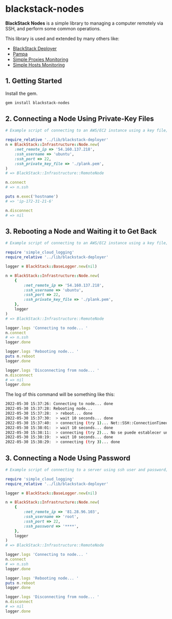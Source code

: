 # blackstack-nodes

**BlackStack Nodes** is a simple library to managing a computer remotely via SSH, and perform some common operations.

This library is used and extended by many others like: 
- [BlackStack Deployer](https://github.com/leandrosardi/blackstack-deployer)
- [Pampa](https://github.com/leandrosardi/pampa)
- [Simple Proxies Monitoring](https://github.com/leandrosardi/simple_proxies_deploying)
- [Simple Hosts Monitoring](https://github.com/leandrosardi/simple_host_monitoring)

## 1. Getting Started

Install the gem.

```bash
gem install blackstack-nodes
```

## 2. Connecting a Node Using Private-Key Files

```ruby
# Example script of connecting to an AWS/EC2 instance using a key file; and running a command.

require_relative '../lib/blackstack-deployer'
n = BlackStack::Infrastructure::Node.new(
    :net_remote_ip => '54.160.137.218',  
    :ssh_username => 'ubuntu',
    :ssh_port => 22,
    :ssh_private_key_file => './plank.pem',
)
# => BlackStack::Infrastructure::RemoteNode

n.connect
# => n.ssh

puts n.exec('hostname')
# => 'ip-172-31-21-6'

n.disconnect
# => nil
```

## 3. Rebooting a Node and Waiting it to Get Back

```ruby
# Example script of connecting to an AWS/EC2 instance using a key file; requesting server reboot; and waiting for server is up again.

require 'simple_cloud_logging'
require_relative '../lib/blackstack-deployer'

logger = BlackStack::BaseLogger.new(nil)

n = BlackStack::Infrastructure::Node.new(
    {
        :net_remote_ip => '54.160.137.218',  
        :ssh_username => 'ubuntu',
        :ssh_port => 22,
        :ssh_private_key_file => './plank.pem',
    }, 
    logger
)
# => BlackStack::Infrastructure::RemoteNode

logger.logs 'Connecting to node... '
n.connect
# => n.ssh
logger.done

logger.logs 'Rebooting node... '
puts n.reboot
logger.done

logger.logs 'Disconnecting from node... '
n.disconnect
# => nil
logger.done
```

The log of this command will be something like this:

```bash
2022-05-30 15:37:26: Connecting to node... done
2022-05-30 15:37:28: Rebooting node...
2022-05-30 15:37:28:  > reboot... done
2022-05-30 15:37:30:  > wait 10 seconds... done
2022-05-30 15:37:40:  > connecting (try 1)... Net::SSH::ConnectionTimeout
2022-05-30 15:38:01:  > wait 10 seconds... done
2022-05-30 15:38:11:  > connecting (try 2)... No se puede establecer una conexi¾n ya que el equipo de destino deneg¾ expresamente dicha conexi¾n. - connect(2) for 81.28.96.103:22
2022-05-30 15:38:19:  > wait 10 seconds... done
2022-05-30 15:38:29:  > connecting (try 3)... done
```

## 3. Connecting a Node Using Password

```ruby
# Example script of connecting to a server using ssh user and password; requesting server reboot; and waiting for server is up again.

require 'simple_cloud_logging'
require_relative '../lib/blackstack-deployer'

logger = BlackStack::BaseLogger.new(nil)

n = BlackStack::Infrastructure::Node.new(
    {
        :net_remote_ip => '81.28.96.103',  
        :ssh_username => 'root',
        :ssh_port => 22,
        :ssh_password => '****',
    }, 
    logger
)
# => BlackStack::Infrastructure::RemoteNode

logger.logs 'Connecting to node... '
n.connect
# => n.ssh
logger.done

logger.logs 'Rebooting node... '
puts n.reboot
logger.done

logger.logs 'Disconnecting from node... '
n.disconnect
# => nil
logger.done
```